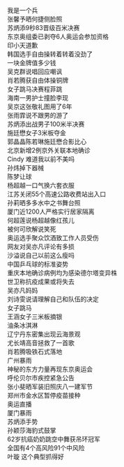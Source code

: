 我是一个兵  
张馨予晒何捷侧脸照  
苏炳添9秒83晋级百米决赛  
东京奥组委已剥夺6人奥运会参加资格  
印小天道歉  
韩国选手自由操转着转着没劲了  
一块金牌值多少钱  
吴克群说唱回应嘲讽  
肖若腾获自由体操铜牌  
女子跳马决赛程菲跳  
海南一男护士撞脸李现  
吴京这张敬礼图用了6年  
张雨霏说不跟男的游了  
苏炳添出战男子100米半决赛  
施廷懋女子3米板夺金  
郭晶晶陈若琳施廷懋合影比心  
北京新增2例京外关联本地确诊  
Cindy 难道我以前不美吗  
孙炜掉下器械  
陈梦让球  
杨超越一口气换六套衣服  
江苏关闭55个高速公路收费站出入口  
孙莉晒多多水中之书舞台照  
厦门近1200人严格实行居家隔离  
何超莲说杨超越像红孩儿  
被何可欣解说笑死  
奥运选手聚众饮酒致工作人员受伤  
网友对吴亦凡评论有多损  
沙溢说自己以前这么瘦吗  
中国乒乓球的标准姿势  
重庆本地确诊病例均为感染德尔塔变异株  
世卫称抗疫成果或将失去  
吴亦凡妈妈  
刘诗雯说请理解自己和队伍的决定  
女子跳马  
王涵女子三米板摘银  
油条冰淇淋  
辽宁丹东密集出现云海景观  
尤长靖高音拯救了一首歌  
肖若腾吸铁石式落地  
广州暴雨  
神秘的东方力量再现东京奥运会  
呼伦贝尔市疾控紧急公告  
张小斐晒军装旧照庆八一建军节  
郑州市金水区暂停疫苗接种  
奥运直播  
厦门暴雨  
苏炳添手势  
孙颖莎海豹式鼓掌  
62岁抗癌奶奶跳空中舞获吊环冠军  
全国有4个高风险91个中风险  
叶璇 这个典型抓得好  
